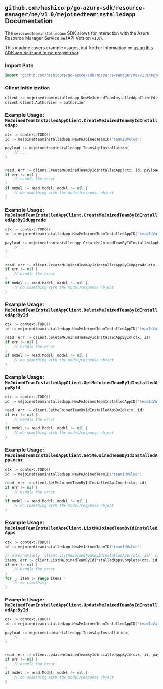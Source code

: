 
## `github.com/hashicorp/go-azure-sdk/resource-manager/me/v1.0/mejoinedteaminstalledapp` Documentation

The `mejoinedteaminstalledapp` SDK allows for interaction with the Azure Resource Manager Service `me` (API Version `v1.0`).

This readme covers example usages, but further information on [using this SDK can be found in the project root](https://github.com/hashicorp/go-azure-sdk/tree/main/docs).

### Import Path

```go
import "github.com/hashicorp/go-azure-sdk/resource-manager/me/v1.0/mejoinedteaminstalledapp"
```


### Client Initialization

```go
client := mejoinedteaminstalledapp.NewMeJoinedTeamInstalledAppClientWithBaseURI("https://management.azure.com")
client.Client.Authorizer = authorizer
```


### Example Usage: `MeJoinedTeamInstalledAppClient.CreateMeJoinedTeamByIdInstalledApp`

```go
ctx := context.TODO()
id := mejoinedteaminstalledapp.NewMeJoinedTeamID("teamIdValue")

payload := mejoinedteaminstalledapp.TeamsAppInstallation{
	// ...
}


read, err := client.CreateMeJoinedTeamByIdInstalledApp(ctx, id, payload)
if err != nil {
	// handle the error
}
if model := read.Model; model != nil {
	// do something with the model/response object
}
```


### Example Usage: `MeJoinedTeamInstalledAppClient.CreateMeJoinedTeamByIdInstalledAppByIdUpgrade`

```go
ctx := context.TODO()
id := mejoinedteaminstalledapp.NewMeJoinedTeamInstalledAppID("teamIdValue", "teamsAppInstallationIdValue")

payload := mejoinedteaminstalledapp.CreateMeJoinedTeamByIdInstalledAppByIdUpgradeRequest{
	// ...
}


read, err := client.CreateMeJoinedTeamByIdInstalledAppByIdUpgrade(ctx, id, payload)
if err != nil {
	// handle the error
}
if model := read.Model; model != nil {
	// do something with the model/response object
}
```


### Example Usage: `MeJoinedTeamInstalledAppClient.DeleteMeJoinedTeamByIdInstalledAppById`

```go
ctx := context.TODO()
id := mejoinedteaminstalledapp.NewMeJoinedTeamInstalledAppID("teamIdValue", "teamsAppInstallationIdValue")

read, err := client.DeleteMeJoinedTeamByIdInstalledAppById(ctx, id)
if err != nil {
	// handle the error
}
if model := read.Model; model != nil {
	// do something with the model/response object
}
```


### Example Usage: `MeJoinedTeamInstalledAppClient.GetMeJoinedTeamByIdInstalledAppById`

```go
ctx := context.TODO()
id := mejoinedteaminstalledapp.NewMeJoinedTeamInstalledAppID("teamIdValue", "teamsAppInstallationIdValue")

read, err := client.GetMeJoinedTeamByIdInstalledAppById(ctx, id)
if err != nil {
	// handle the error
}
if model := read.Model; model != nil {
	// do something with the model/response object
}
```


### Example Usage: `MeJoinedTeamInstalledAppClient.GetMeJoinedTeamByIdInstalledAppCount`

```go
ctx := context.TODO()
id := mejoinedteaminstalledapp.NewMeJoinedTeamID("teamIdValue")

read, err := client.GetMeJoinedTeamByIdInstalledAppCount(ctx, id)
if err != nil {
	// handle the error
}
if model := read.Model; model != nil {
	// do something with the model/response object
}
```


### Example Usage: `MeJoinedTeamInstalledAppClient.ListMeJoinedTeamByIdInstalledApps`

```go
ctx := context.TODO()
id := mejoinedteaminstalledapp.NewMeJoinedTeamID("teamIdValue")

// alternatively `client.ListMeJoinedTeamByIdInstalledApps(ctx, id)` can be used to do batched pagination
items, err := client.ListMeJoinedTeamByIdInstalledAppsComplete(ctx, id)
if err != nil {
	// handle the error
}
for _, item := range items {
	// do something
}
```


### Example Usage: `MeJoinedTeamInstalledAppClient.UpdateMeJoinedTeamByIdInstalledAppById`

```go
ctx := context.TODO()
id := mejoinedteaminstalledapp.NewMeJoinedTeamInstalledAppID("teamIdValue", "teamsAppInstallationIdValue")

payload := mejoinedteaminstalledapp.TeamsAppInstallation{
	// ...
}


read, err := client.UpdateMeJoinedTeamByIdInstalledAppById(ctx, id, payload)
if err != nil {
	// handle the error
}
if model := read.Model; model != nil {
	// do something with the model/response object
}
```
